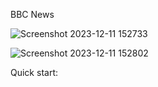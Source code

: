 BBC News

![Screenshot 2023-12-11 152733](https://github.com/zainabturkmen/BBC-News/assets/132147692/1e2dabb4-9d71-4000-b8e7-a6cc4582e8d7)


![Screenshot 2023-12-11 152802](https://github.com/zainabturkmen/BBC-News/assets/132147692/f841af4a-1aba-4d95-9f57-77e103b8cc4f)


Quick start:





